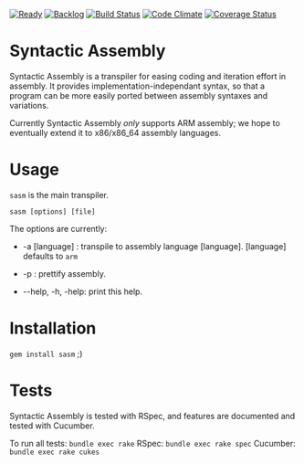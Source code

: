 [![Ready](https://badge.waffle.io/sasm/sasm.png?label=ready&title=Ready)](https://waffle.io/sasm/sasm) [![Backlog](https://badge.waffle.io/sasm/sasm.png?label=backlog&title=Stagnant)](https://waffle.io/sasm/sasm) [![Build Status](https://travis-ci.org/sasm/sasm.svg?branch=master)](https://travis-ci.org/sasm/sasm) [![Code Climate](https://codeclimate.com/github/sasm/sasm.png)](https://codeclimate.com/github/sasm/sasm) [![Coverage Status](https://coveralls.io/repos/sasm/sasm/badge.png)](https://coveralls.io/r/sasm/sasm)

Syntactic Assembly
==================

Syntactic Assembly is a transpiler for easing coding and iteration effort in assembly.
It provides implementation-independant syntax, so that a program can be more easily ported between assembly syntaxes and variations.

Currently Syntactic Assembly *only* supports ARM assembly; we hope to eventually extend it to x86/x86_64 assembly languages.

Usage
=====

`sasm` is the main transpiler.
````
sasm [options] [file]
````
    
The options are currently:
    
* -a [language] : transpile to assembly language [language]. [language] defaults to `arm`

* -p : prettify assembly.

* --help, -h, -help: print this help.

Installation
============

`gem install sasm` ;)


Tests
======

Syntactic Assembly is tested with RSpec, and features are documented and tested with Cucumber.

To run all tests: `bundle exec rake`
RSpec: `bundle exec rake spec`
Cucumber: `bundle exec rake cukes`
